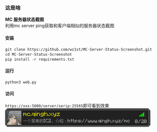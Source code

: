 ### 这是啥
**MC 服务器状态截图**     
利用mc server ping获取和客户端相似的服务器状态截图
#### 安装
```shell
git clone https://github.com/wz1st/MC-Server-Status-Screenshot.git
cd MC-Server-Status-Screenshot
pip install -r requirements.txt
```

#### 运行
```shell
python3 web.py
```

#### 访问
`https://xxx:5000/server/serip:25565`即可看到效果       
![示例图片](./img.png)